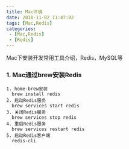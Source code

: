 ```yaml
---
title: Mac环境
date: 2018-11-02 11:47:02
tags: [Mac,Redis]
categories:
 - [Mac,Redis]
 - [Redis]
---
```

Mac下安装开发常用工具介绍，Redis，MySQL等
<!--- more -->

### 1. Mac通过brew安装Redis
```
1. home-brew安装
  brew install redis
2. 启动Redis服务
  brew services start redis
3. 关闭Redis服务
  brew services stop redis
4. 重启Redis服务
  brew services restart redis
5. 启动Redis客户端
  redis-cli
```
